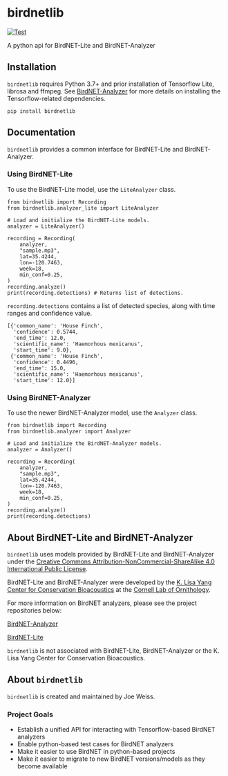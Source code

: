 # birdnetlib

[![Test](https://github.com/joeweiss/birdnetlib/actions/workflows/test.yml/badge.svg)](https://github.com/joeweiss/birdnetlib/actions/workflows/test.yml)

A python api for BirdNET-Lite and BirdNET-Analyzer

## Installation

`birdnetlib` requires Python 3.7+ and prior installation of Tensorflow Lite, librosa and ffmpeg. See [BirdNET-Analyzer](https://github.com/kahst/BirdNET-Analyzer#setup-ubuntu) for more details on installing the Tensorflow-related dependencies.

```
pip install birdnetlib
```

## Documentation

`birdnetlib` provides a common interface for BirdNET-Lite and BirdNET-Analyzer.

### Using BirdNET-Lite

To use the BirdNET-Lite model, use the `LiteAnalyzer` class.

```
from birdnetlib import Recording
from birdnetlib.analyzer_lite import LiteAnalyzer

# Load and initialize the BirdNET-Lite models.
analyzer = LiteAnalyzer()

recording = Recording(
    analyzer,
    "sample.mp3",
    lat=35.4244,
    lon=-120.7463,
    week=18,
    min_conf=0.25,
)
recording.analyze()
print(recording.detections) # Returns list of detections.
```

`recording.detections` contains a list of detected species, along with time ranges and confidence value.

```
[{'common_name': 'House Finch',
  'confidence': 0.5744,
  'end_time': 12.0,
  'scientific_name': 'Haemorhous mexicanus',
  'start_time': 9.0},
 {'common_name': 'House Finch',
  'confidence': 0.4496,
  'end_time': 15.0,
  'scientific_name': 'Haemorhous mexicanus',
  'start_time': 12.0}]
```

### Using BirdNET-Analyzer

To use the newer BirdNET-Analyzer model, use the `Analyzer` class.

```
from birdnetlib import Recording
from birdnetlib.analyzer import Analyzer

# Load and initialize the BirdNET-Analyzer models.
analyzer = Analyzer()

recording = Recording(
    analyzer,
    "sample.mp3",
    lat=35.4244,
    lon=-120.7463,
    week=18,
    min_conf=0.25,
)
recording.analyze()
print(recording.detections)
```

## About BirdNET-Lite and BirdNET-Analyzer

`birdnetlib` uses models provided by BirdNET-Lite and BirdNET-Analyzer under the [Creative Commons Attribution-NonCommercial-ShareAlike 4.0 International Public License](https://github.com/kahst/BirdNET-Analyzer/blob/main/LICENSE).

BirdNET-Lite and BirdNET-Analyzer were developed by the [K. Lisa Yang Center for Conservation Bioacoustics](https://www.birds.cornell.edu/ccb/) at the [Cornell Lab of Ornithology](https://www.birds.cornell.edu/home).

For more information on BirdNET analyzers, please see the project repositories below:

[BirdNET-Analyzer](https://github.com/kahst/BirdNET-Analyzer)

[BirdNET-Lite](https://github.com/kahst/BirdNET-Lite)

`birdnetlib` is not associated with BirdNET-Lite, BirdNET-Analyzer or the K. Lisa Yang Center for Conservation Bioacoustics.

## About `birdnetlib`

`birdnetlib` is created and maintained by Joe Weiss.

### Project Goals

- Establish a unified API for interacting with Tensorflow-based BirdNET analyzers
- Enable python-based test cases for BirdNET analyzers
- Make it easier to use BirdNET in python-based projects
- Make it easier to migrate to new BirdNET versions/models as they become available
